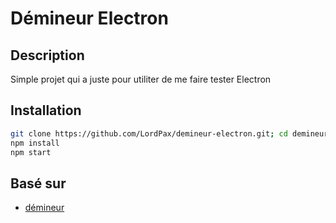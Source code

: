 # Démineur Electron

## Description
Simple projet qui a juste pour utiliter de me faire tester Electron

## Installation
```bash
git clone https://github.com/LordPax/demineur-electron.git; cd demineur
npm install
npm start
```

## Basé sur
* [démineur](https://github.com/LordPax/demineur)
